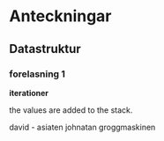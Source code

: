 # Anteckningar

## Datastruktur
### forelasning 1

**iterationer**

the values are added to the stack.

david - asiaten
johnatan groggmaskinen